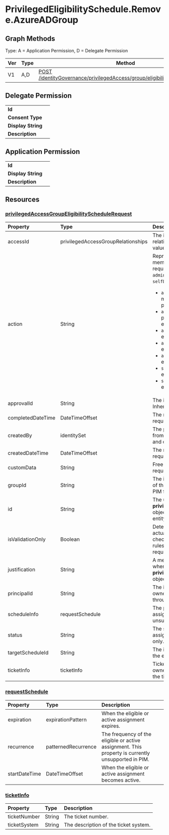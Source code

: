 # PrivilegedEligibilitySchedule.Remove.AzureADGroup

## Graph Methods

Type: A = Application Permission, D = Delegate Permission

|Ver|Type|Method|
|-------|----|------|
|V1|A,D|[POST /identityGovernance/privilegedAccess/group/eligibilityScheduleRequests](https://docs.microsoft.com/graph/api/privilegedaccessgroup-post-eligibilityschedulerequests?view=graph-rest-1.0&tabs=http)|
## Delegate Permission
|||
|-|-|
|**Id**||
|**Consent Type**||
|**Display String**||
|**Description**||
## Application Permission
|||
|-|-|
|**Id**||
|**Display String**||
|**Description**||
## Resources
### [privilegedAccessGroupEligibilityScheduleRequest ](https://docs.microsoft.com/graph/api/resources/privilegedaccessgroupeligibilityschedulerequest?view=graph-rest-1.0&tabs=http)
|Property|Type|Description|
|:---|:---|:---|
|accessId|privilegedAccessGroupRelationships|The identifier of membership or ownership eligibility relationship to the group. Required. The possible values are: `owner`, `member`, `unknownFutureValue`.|
|action|String|Represents the type of operation on the group membership or ownership eligibility assignment request. The possible values are: `adminAssign`, `adminUpdate`, `adminRemove`, `selfActivate`, `selfDeactivate`, `adminExtend`, `adminRenew`. <br/><ul><li>`adminAssign`: For administrators to assign group membership or ownership eligibility to principals.</li><li>`adminRemove`: For administrators to remove principals from group membership or ownership eligibilities.</li><li> `adminUpdate`: For administrators to change existing eligible assignments.</li><li>`adminExtend`: For administrators to extend expiring eligible assignments.</li><li>`adminRenew`: For administrators to renew expired eligible assignments.</li><li>`selfActivate`: For principals to activate their eligible assignments.</li><li>`selfDeactivate`: For principals to deactivate their eligible assignments.</li></ul>|
|approvalId|String|The identifier of the approval of the request. Inherited from request.|
|completedDateTime|DateTimeOffset|The request completion date time. Inherited from request.|
|createdBy|identitySet|The principal that created this request. Inherited from request. Read-only. Supports `$filter` (`eq`, `ne`, and on `null` values).|
|createdDateTime|DateTimeOffset|The request creation date time. Inherited from request. Read-only.|
|customData|String|Free text field to define any custom data for the request. Not used. Inherited from request.|
|groupId|String|The identifier of the group representing the scope of the membership and ownership eligibility through PIM for groups. Required.|
|id|String|The unique identifier for the **privilegedAccessGroupEligibilityScheduleRequest** object. Key, not nullable, read-only. Inherited from entity. Supports `$filter` (`eq`, `ne`).|
|isValidationOnly|Boolean|Determines whether the call is a validation or an actual call. Only set this property if you want to check whether an activation is subject to additional rules like MFA before actually submitting the request.|
|justification|String|A message provided by users and administrators when they create the **privilegedAccessGroupEligibilityScheduleRequest** object.|
|principalId|String|The identifier of the principal whose membership or ownership eligibility to the group is managed through PIM for groups. Required.|
|scheduleInfo|requestSchedule|The period of the group membership or ownership assignment. Recurring schedules are currently unsupported.|
|status|String|The status of the group membership or ownership assignment request. Inherited from request. Read-only. Supports `$filter` (`eq`, `ne`).|
|targetScheduleId|String|The identifier of the schedule that's created from the eligibility request. Optional.|
|ticketInfo|ticketInfo|Ticket details linked to the group membership or ownership assignment request including details of the ticket number and ticket system.|
### [requestSchedule ](https://docs.microsoft.com/graph/api/resources/requestschedule?view=graph-rest-1.0&tabs=http)
|Property|Type|Description|
|:---|:---|:---|
|expiration|expirationPattern|When the eligible or active assignment expires.|
|recurrence|patternedRecurrence|The frequency of the  eligible or active assignment. This property is currently unsupported in PIM.|
|startDateTime|DateTimeOffset|When the  eligible or active assignment becomes active.|
### [ticketInfo ](https://docs.microsoft.com/graph/api/resources/ticketinfo?view=graph-rest-1.0&tabs=http)
|Property|Type|Description|
|:---|:---|:---|
|ticketNumber|String|The ticket number.|
|ticketSystem|String|The description of the ticket system.|
